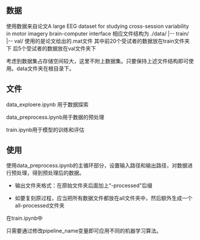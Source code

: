 ## 数据

使用数据来自论文A large EEG dataset for studying cross-session variability in motor imagery brain-computer interface
相应文件结构为
./data/
  |-- train/
  |-- val/
使用的是论文给出的.mat文件
其中前20个受试者的数据放在train文件夹下
后5个受试者的数据放在val文件夹下

考虑到数据集占存储空间较大，这里不附上数据集。只要保持上述文件结构即可使用。data文件夹在根目录下。

## 文件



data_exploere.ipynb 用于数据探索

data_preprocess.ipynb用于数据的预处理

train.ipynb用于模型的训练和评估



## 使用



使用data_preprocess.ipynb的主循环部分，设置输入路径和输出路径，对数据进行预处理，得到预处理后的数据。

- 输出文件夹格式：在原始文件夹后面加上“-processed"后缀

- 如要复刻原过程，应当把所有数据文件都放在all文件夹中，然后额外生成一个all-processed文件夹

在train.ipynb中

只需要通过修改pipeline_name变量即可应用不同的机器学习算法。
